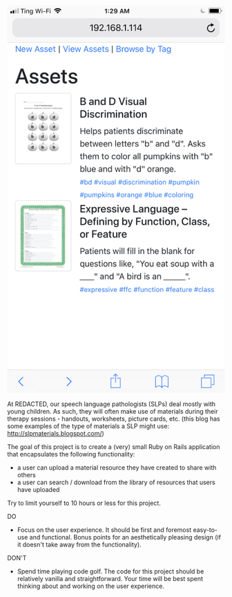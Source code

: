 ![screenshot](screenshot.png)

At REDACTED, our speech language pathologists (SLPs) deal mostly with young
children. As such, they will often make use of materials during their therapy
sessions - handouts, worksheets, picture cards, etc. (this blog has some
examples of the type of materials a SLP might use:
http://slpmaterials.blogspot.com/)

The goal of this project is to create a (very) small Ruby on Rails application
that encapsulates the following functionality:

+ a user can upload a material resource they have created to share with others
+ a user can search / download from the library of resources that users have
  uploaded

Try to limit yourself to 10 hours or less for this project.

DO

+ Focus on the user experience. It should be first and foremost easy-to-use and
  functional. Bonus points for an aesthetically pleasing design (if it doesn't
  take away from the functionality).

DON'T

+ Spend time playing code golf. The code for this project should be relatively
  vanilla and straightforward. Your time will be best spent thinking about and
  working on the user experience.

